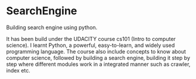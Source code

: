 # SearchEngine
Building search engine using python.

It has been build under the UDACITY course cs101 (Intro to computer science).
I learnt Python, a powerful, easy-to-learn, and widely used programming language.
The course also include concepts to know about computer science, 
followed by building a search engine, building it step by step where different modules work in a integrated manner such as crawler, index etc.

